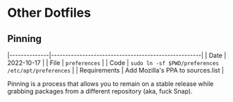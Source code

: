 # Other Dotfiles

## Pinning

|--------------|-----------------------------------------------------|
| Date         | 2022-10-17                                          |
| File         | `preferences`                                       |
| Code         | `sudo ln -sf $PWD/preferences /etc/apt/preferences` |
| Requirements | Add Mozilla's PPA to sources.list                   |

Pinning is a process that allows you to remain on a stable release while
grabbing packages from a different repository (aka, fuck Snap).

